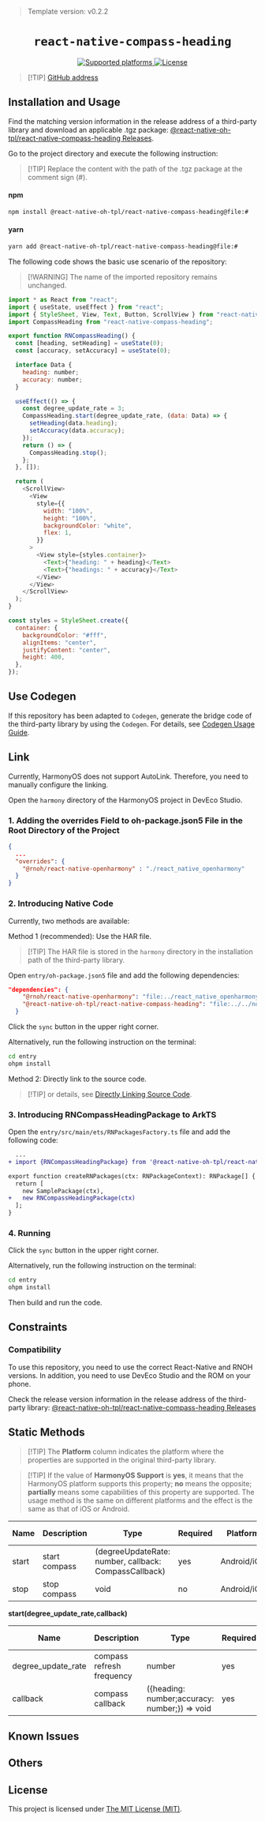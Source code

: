 > Template version: v0.2.2

<p align="center">
  <h1 align="center"> <code>react-native-compass-heading</code> </h1>
</p>
<p align="center">
    <a href="https://github.com/firofame/react-native-compass-heading">
        <img src="https://img.shields.io/badge/platforms-android%20|%20ios%20|%20harmony%20-lightgrey.svg" alt="Supported platforms" />
    </a>
    <a href="https://github.com/firofame/react-native-compass-heading/blob/master/LICENSE">
        <img src="https://img.shields.io/badge/license-MIT-green.svg" alt="License" />
    </a>
</p>

> [!TIP] [ GitHub address](https://github.com/react-native-oh-library/react-native-compass-heading)

## Installation and Usage

Find the matching version information in the release address of a third-party library and download an applicable .tgz package: [@react-native-oh-tpl/react-native-compass-heading Releases](https://github.com/react-native-oh-library/react-native-compass-heading/releases).

Go to the project directory and execute the following instruction:

> [!TIP] Replace the content with the path of the .tgz package at the comment sign (#).

<!-- tabs:start -->

#### **npm**

```bash
npm install @react-native-oh-tpl/react-native-compass-heading@file:#
```

#### **yarn**

```bash
yarn add @react-native-oh-tpl/react-native-compass-heading@file:#
```

<!-- tabs:end -->

The following code shows the basic use scenario of the repository:

> [!WARNING] The name of the imported repository remains unchanged.

```js
import * as React from "react";
import { useState, useEffect } from "react";
import { StyleSheet, View, Text, Button, ScrollView } from "react-native";
import CompassHeading from "react-native-compass-heading";

export function RNCompassHeading() {
  const [heading, setHeading] = useState(0);
  const [accuracy, setAccuracy] = useState(0);

  interface Data {
    heading: number;
    accuracy: number;
  }

  useEffect(() => {
    const degree_update_rate = 3;
    CompassHeading.start(degree_update_rate, (data: Data) => {
      setHeading(data.heading);
      setAccuracy(data.accuracy);
    });
    return () => {
      CompassHeading.stop();
    };
  }, []);

  return (
    <ScrollView>
      <View
        style={{
          width: "100%",
          height: "100%",
          backgroundColor: "white",
          flex: 1,
        }}
      >
        <View style={styles.container}>
          <Text>{"heading: " + heading}</Text>
          <Text>{"headings: " + accuracy}</Text>
        </View>
      </View>
    </ScrollView>
  );
}

const styles = StyleSheet.create({
  container: {
    backgroundColor: "#fff",
    alignItems: "center",
    justifyContent: "center",
    height: 400,
  },
});
```

## Use Codegen

If this repository has been adapted to `Codegen`, generate the bridge code of the third-party library by using the `Codegen`. For details, see [Codegen Usage Guide](/en/codegen.md).

## Link

Currently, HarmonyOS does not support AutoLink. Therefore, you need to manually configure the linking.

Open the `harmony` directory of the HarmonyOS project in DevEco Studio.

### 1. Adding the overrides Field to oh-package.json5 File in the Root Directory of the Project

```json
{
  ...
  "overrides": {
    "@rnoh/react-native-openharmony" : "./react_native_openharmony"
  }
}
```

### 2. Introducing Native Code

Currently, two methods are available:

Method 1 (recommended): Use the HAR file.

> [!TIP] The HAR file is stored in the `harmony` directory in the installation path of the third-party library.

Open `entry/oh-package.json5` file and add the following dependencies:

```json
"dependencies": {
    "@rnoh/react-native-openharmony": "file:../react_native_openharmony",
    "@react-native-oh-tpl/react-native-compass-heading": "file:../../node_modules/@react-native-oh-tpl/react-native-compass-heading/harmony/compass_heading.har"
  }
```

Click the `sync` button in the upper right corner.

Alternatively, run the following instruction on the terminal:

```bash
cd entry
ohpm install
```

Method 2: Directly link to the source code.

> [!TIP] or details, see [Directly Linking Source Code](/en/link-source-code.md).

### 3. Introducing RNCompassHeadingPackage to ArkTS

Open the `entry/src/main/ets/RNPackagesFactory.ts` file and add the following code:

```diff
  ...
+ import {RNCompassHeadingPackage} from '@react-native-oh-tpl/react-native-compass-heading/ts';

export function createRNPackages(ctx: RNPackageContext): RNPackage[] {
  return [
    new SamplePackage(ctx),
+   new RNCompassHeadingPackage(ctx)
  ];
}
```

### 4. Running

Click the `sync` button in the upper right corner.

Alternatively, run the following instruction on the terminal:

```bash
cd entry
ohpm install
```

Then build and run the code.

## Constraints

### Compatibility

To use this repository, you need to use the correct React-Native and RNOH versions. In addition, you need to use DevEco Studio and the ROM on your phone.

Check the release version information in the release address of the third-party library: [@react-native-oh-tpl/react-native-compass-heading Releases](https://github.com/react-native-oh-library/react-native-compass-heading/releases)

## Static Methods

> [!TIP] The **Platform** column indicates the platform where the properties are supported in the original third-party library.

> [!TIP] If the value of **HarmonyOS Support** is **yes**, it means that the HarmonyOS platform supports this property; **no** means the opposite; **partially** means some capabilities of this property are supported. The usage method is the same on different platforms and the effect is the same as that of iOS or Android.

| Name  | Description   | Type                                                  | Required | Platform    | HarmonyOS Support |
| ----- | ------------- | ----------------------------------------------------- | -------- | ----------- | ----------------- |
| start | start compass | (degreeUpdateRate: number, callback: CompassCallback) | yes      | Android/iOS | yes               |
| stop  | stop compass  | void                                                  | no       | Android/iOS | yes               |

**start(degree_update_rate,callback)**

| Name               | Description               | Type                                          | Required | Platform    | HarmonyOS Support |
| ------------------ | ------------------------- | --------------------------------------------- | -------- | ----------- | ----------------- |
| degree_update_rate | compass refresh frequency | number                                        | yes      | Android/iOS | yes               |
| callback           | compass callback          | ({heading: number;accuracy: number;}) => void | yes      | Android/iOS | yes               |

## Known Issues

## Others

## License

This project is licensed under [The MIT License (MIT)](https://github.com/firofame/react-native-compass-heading/blob/master/LICENSE).
